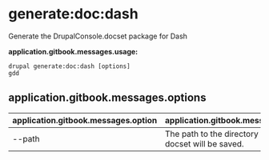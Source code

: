 # generate:doc:dash
Generate the DrupalConsole.docset package for Dash

**application.gitbook.messages.usage:**
```
drupal generate:doc:dash [options]
gdd
```

## application.gitbook.messages.options
application.gitbook.messages.option | application.gitbook.messages.details
-------|-------------
--path | The path to the directory where the docset will be saved.
